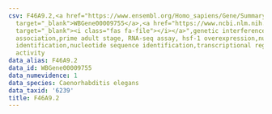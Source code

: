 ```yaml
---
csv: F46A9.2,<a href="https://www.ensembl.org/Homo_sapiens/Gene/Summary?db=core;g=WBGene00009755"
  target="_blank">WBGene00009755</a>,<a href="https://www.ncbi.nlm.nih.gov/pubmed/30894454"
  target="_blank"><i class="fas fa-file"></i></a>",genetic interference,functional
  association,prime adult stage, RNA-seq assay, hsf-1 overexpression,nucleotide sequence
  identification,nucleotide sequence identification,transcriptional regulation,up-regulates
  activity
data_alias: F46A9.2
data_id: WBGene00009755
data_numevidence: 1
data_species: Caenorhabditis elegans
data_taxid: '6239'
title: F46A9.2
---
```

